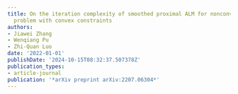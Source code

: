 ```yaml
---
title: On the iteration complexity of smoothed proximal ALM for nonconvex optimization
  problem with convex constraints
authors:
- Jiawei Zhang
- Wenqiang Pu
- Zhi-Quan Luo
date: '2022-01-01'
publishDate: '2024-10-15T08:32:37.507378Z'
publication_types:
- article-journal
publication: '*arXiv preprint arXiv:2207.06304*'
---
```

